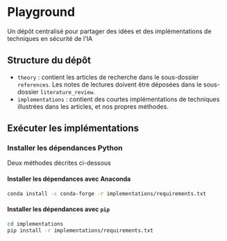 # Playground

Un dépôt centralisé pour partager des idées et des implémentations de techniques en sécurité de l'IA

## Structure du dépôt

- `theory` : contient les articles de recherche dans le sous-dossier `references`. Les notes de lectures doivent être déposées dans le sous-dossier `literature_review`.
- `implementations` : contient des courtes implémentations de techniques illustrées dans les articles, et nos propres méthodes.

## Exécuter les implémentations

### Installer les dépendances Python

Deux méthodes décrites ci-dessous

#### Installer les dépendances avec Anaconda

```bash
conda install -c conda-forge -r implementations/requirements.txt
```

#### Installer les dépendances avec `pip`

```bash
cd implementations
pip install -r implementations/requirements.txt
```